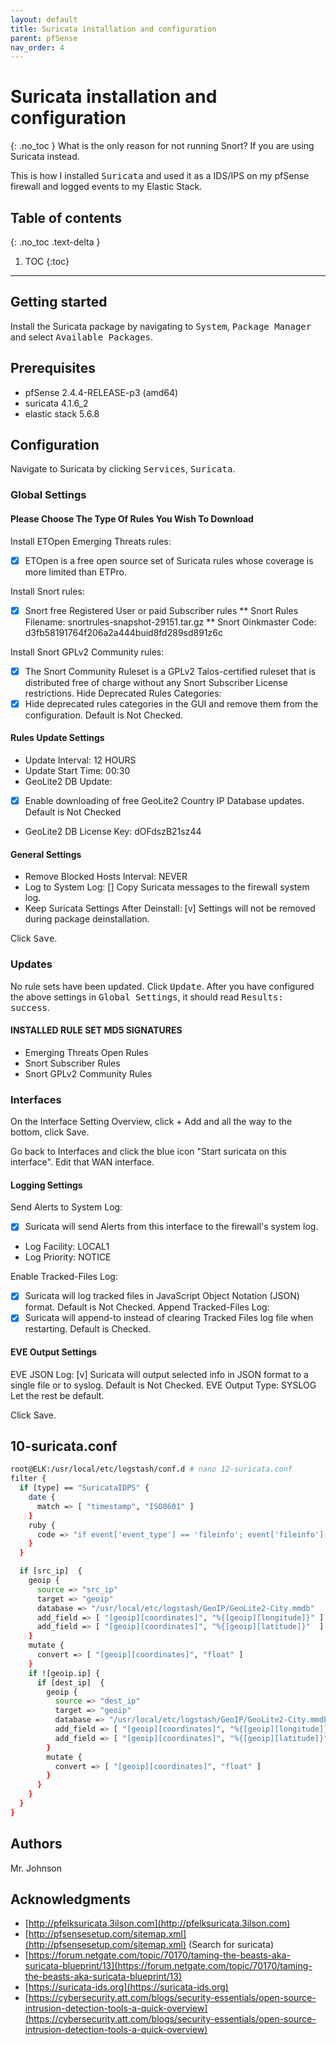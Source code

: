 ```yaml
---
layout: default
title: Suricata installation and configuration
parent: pfSense
nav_order: 4
---
```

# Suricata installation and configuration
{: .no_toc }
What is the only reason for not running Snort? If you are using Suricata instead. 

This is how I installed <kbd>Suricata</kbd> and used it as a IDS/IPS on my pfSense firewall and logged events to my Elastic Stack.

## Table of contents
{: .no_toc .text-delta }

1. TOC
{:toc}
---
## Getting started
Install the Suricata package by navigating to <kbd>System</kbd>, <kbd>Package Manager</kbd> and select <kbd>Available Packages</kbd>.

## Prerequisites
* pfSense 2.4.4-RELEASE-p3 (amd64)
* suricata 4.1.6_2
* elastic stack 5.6.8

## Configuration
Navigate to Suricata by clicking <kbd>Services</kbd>, <kbd>Suricata</kbd>.

### Global Settings
#### Please Choose The Type Of Rules You Wish To Download
Install ETOpen Emerging Threats rules: 
- [x] ETOpen is a free open source set of Suricata rules whose coverage is more limited than ETPro.

Install Snort rules: 
- [x] Snort free Registered User or paid Subscriber rules
** Snort Rules Filename: snortrules-snapshot-29151.tar.gz
** Snort Oinkmaster Code: d3fb58191764f206a2a444buid8fd289sd891z6c

Install Snort GPLv2 Community rules: 
- [x] The Snort Community Ruleset is a GPLv2 Talos-certified ruleset that is distributed free of charge without any Snort Subscriber License restrictions.
Hide Deprecated Rules Categories: 
- [x] Hide deprecated rules categories in the GUI and remove them from the configuration. Default is Not Checked.

#### Rules Update Settings
* Update Interval: 12 HOURS
* Update Start Time: 00:30
* GeoLite2 DB Update:
- [x] Enable downloading of free GeoLite2 Country IP Database updates. Default is Not Checked
* GeoLite2 DB License Key: dOFdszB21sz44

#### General Settings
* Remove Blocked Hosts Interval: NEVER
* Log to System Log: [] Copy Suricata messages to the firewall system log.
* Keep Suricata Settings After Deinstall: [v] Settings will not be removed during package deinstallation.

Click <kbd>Save</kbd>. 

### Updates
No rule sets have been updated. Click <kbd>Update</kbd>. After you have configured the above settings in <kbd>Global Settings</kbd>, it should read <kbd>Results: success</kbd>.
#### INSTALLED RULE SET MD5 SIGNATURES
* Emerging Threats Open Rules
* Snort Subscriber Rules
* Snort GPLv2 Community Rules

### Interfaces
On the Interface Setting Overview, click + Add and all the way to the bottom, click Save.

Go back to Interfaces and click the blue icon "Start suricata on this interface". Edit that WAN interface.
#### Logging Settings
Send Alerts to System Log: 
- [x] Suricata will send Alerts from this interface to the firewall's system log.
* Log Facility: LOCAL1
* Log Priority: NOTICE

Enable Tracked-Files Log:
- [x] Suricata will log tracked files in JavaScript Object Notation (JSON) format. Default is Not Checked.
Append Tracked-Files Log: 
- [x] Suricata will append-to instead of clearing Tracked Files log file when restarting. Default is Checked.

#### EVE Output Settings
EVE JSON Log: [v] Suricata will output selected info in JSON format to a single file or to syslog. Default is Not Checked.
EVE Output Type: SYSLOG 
Let the rest be default. 

Click Save. 

## 10-suricata.conf
```bash
root@ELK:/usr/local/etc/logstash/conf.d # nano 12-suricata.conf
filter {
  if [type] == "SuricataIDPS" {
    date {
      match => [ "timestamp", "ISO8601" ]
    }
    ruby {
      code => "if event['event_type'] == 'fileinfo'; event['fileinfo']['type']=event['fileinfo']['magic'].to_s.split(',')[0]; end;"
    }
  }

  if [src_ip]  {
    geoip {
      source => "src_ip"
      target => "geoip"
      database => "/usr/local/etc/logstash/GeoIP/GeoLite2-City.mmdb"
      add_field => [ "[geoip][coordinates]", "%{[geoip][longitude]}" ]
      add_field => [ "[geoip][coordinates]", "%{[geoip][latitude]}"  ]
    }
    mutate {
      convert => [ "[geoip][coordinates]", "float" ]
    }
    if ![geoip.ip] {
      if [dest_ip]  {
        geoip {
          source => "dest_ip"
          target => "geoip"
          database => "/usr/local/etc/logstash/GeoIP/GeoLite2-City.mmdb"
          add_field => [ "[geoip][coordinates]", "%{[geoip][longitude]}" ]
          add_field => [ "[geoip][coordinates]", "%{[geoip][latitude]}"  ]
        }
        mutate {
          convert => [ "[geoip][coordinates]", "float" ]
        }
      }
    }
  }
}
```


## Authors
Mr. Johnson

## Acknowledgments
* [http://pfelksuricata.3ilson.com](http://pfelksuricata.3ilson.com)
* [http://pfsensesetup.com/sitemap.xml](http://pfsensesetup.com/sitemap.xml) (Search for suricata)
* [https://forum.netgate.com/topic/70170/taming-the-beasts-aka-suricata-blueprint/13](https://forum.netgate.com/topic/70170/taming-the-beasts-aka-suricata-blueprint/13)
* [https://suricata-ids.org](https://suricata-ids.org)
* [https://cybersecurity.att.com/blogs/security-essentials/open-source-intrusion-detection-tools-a-quick-overview](https://cybersecurity.att.com/blogs/security-essentials/open-source-intrusion-detection-tools-a-quick-overview)
